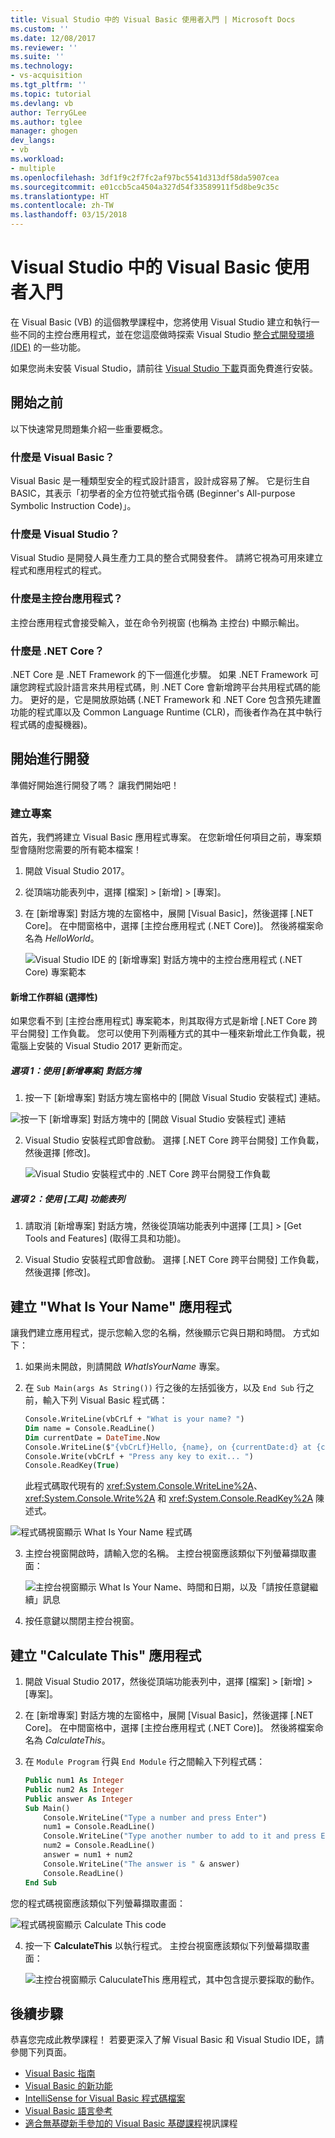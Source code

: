 ```yaml
---
title: Visual Studio 中的 Visual Basic 使用者入門 | Microsoft Docs
ms.custom: ''
ms.date: 12/08/2017
ms.reviewer: ''
ms.suite: ''
ms.technology:
- vs-acquisition
ms.tgt_pltfrm: ''
ms.topic: tutorial
ms.devlang: vb
author: TerryGLee
ms.author: tglee
manager: ghogen
dev_langs:
- vb
ms.workload:
- multiple
ms.openlocfilehash: 3df1f9c2f7fc2af97bc5541d313df58da5907cea
ms.sourcegitcommit: e01ccb5ca4504a327d54f33589911f5d8be9c35c
ms.translationtype: HT
ms.contentlocale: zh-TW
ms.lasthandoff: 03/15/2018
---
```

# <a name="getting-started-with-visual-basic-in-visual-studio"></a>Visual Studio 中的 Visual Basic 使用者入門
在 Visual Basic (VB) 的這個教學課程中，您將使用 Visual Studio 建立和執行一些不同的主控台應用程式，並在您這麼做時探索 Visual Studio [整合式開發環境 (IDE)](visual-studio-ide.md) 的一些功能。

如果您尚未安裝 Visual Studio，請前往 [Visual Studio 下載](https://aka.ms/vsdownload?utm_source=mscom&utm_campaign=msdocs)頁面免費進行安裝。

## <a name="before-you-begin"></a>開始之前
以下快速常見問題集介紹一些重要概念。
### <a name="what-is-visual-basic"></a>什麼是 Visual Basic？
Visual Basic 是一種類型安全的程式設計語言，設計成容易了解。 它是衍生自 BASIC，其表示「初學者的全方位符號式指令碼 (Beginner's All-purpose Symbolic Instruction Code)」。
### <a name="what-is-visual-studio"></a>什麼是 Visual Studio？
Visual Studio 是開發人員生產力工具的整合式開發套件。 請將它視為可用來建立程式和應用程式的程式。  
### <a name="what-is-a-console-app"></a>什麼是主控台應用程式？
主控台應用程式會接受輸入，並在命令列視窗 (也稱為 主控台) 中顯示輸出。
### <a name="what-is-net-core"></a>什麼是 .NET Core？
.NET Core 是 .NET Framework 的下一個進化步驟。 如果 .NET Framework 可讓您跨程式設計語言來共用程式碼，則 .NET Core 會新增跨平台共用程式碼的能力。 更好的是，它是開放原始碼  (.NET Framework 和 .NET Core 包含預先建置功能的程式庫以及 Common Language Runtime (CLR)，而後者作為在其中執行程式碼的虛擬機器)。

## <a name="start-developing"></a>開始進行開發
準備好開始進行開發了嗎？ 讓我們開始吧！

### <a name="create-a-project"></a>建立專案
首先，我們將建立 Visual Basic 應用程式專案。 在您新增任何項目之前，專案類型會隨附您需要的所有範本檔案！

1. 開啟 Visual Studio 2017。

2. 從頂端功能表列中，選擇 [檔案] > [新增] > [專案]。

3. 在 [新增專案] 對話方塊的左窗格中，展開 [Visual Basic]，然後選擇 [.NET Core]。 在中間窗格中，選擇 [主控台應用程式 (.NET Core)]。 然後將檔案命名為 *HelloWorld*。  

   ![Visual Studio IDE 的 [新增專案] 對話方塊中的主控台應用程式 (.NET Core) 專案範本](../ide/media/new-project-vb-dotnetcore-whatisyourname-console-app.png)

#### <a name="add-a-workgroup-optional"></a>新增工作群組 (選擇性)
如果您看不到 [主控台應用程式] 專案範本，則其取得方式是新增 [.NET Core 跨平台開發] 工作負載。 您可以使用下列兩種方式的其中一種來新增此工作負載，視電腦上安裝的 Visual Studio 2017 更新而定。

##### <a name="option-1-use-the-new-project-dialog-box"></a>選項 1：使用 [新增專案] 對話方塊
1. 按一下 [新增專案] 對話方塊左窗格中的 [開啟 Visual Studio 安裝程式] 連結。

  ![按一下 [新增專案] 對話方塊中的 [開啟 Visual Studio 安裝程式] 連結](../ide/media/vs-open-visual-studio-installer-generic.png)

2. Visual Studio 安裝程式即會啟動。 選擇 [.NET Core 跨平台開發] 工作負載，然後選擇 [修改]。

   ![Visual Studio 安裝程式中的 .NET Core 跨平台開發工作負載](../ide/media/dot-net-core-xplat-dev-workload.png)

##### <a name="option-2-use-the-tools-menu-bar"></a>選項 2：使用 [工具] 功能表列
1. 請取消 [新增專案] 對話方塊，然後從頂端功能表列中選擇 [工具] > [Get Tools and Features] (取得工具和功能)。

2. Visual Studio 安裝程式即會啟動。 選擇 [.NET Core 跨平台開發] 工作負載，然後選擇 [修改]。   

## <a name="create-a-what-is-your-name-application"></a>建立 "What Is Your Name" 應用程式
讓我們建立應用程式，提示您輸入您的名稱，然後顯示它與日期和時間。 方式如下：

1. 如果尚未開啟，則請開啟 *WhatIsYourName* 專案。

2. 在 `Sub Main(args As String())` 行之後的左括弧後方，以及 `End Sub` 行之前，輸入下列 Visual Basic 程式碼：

     ```vb
     Console.WriteLine(vbCrLf + "What is your name? ")
     Dim name = Console.ReadLine()
     Dim currentDate = DateTime.Now
     Console.WriteLine($"{vbCrLf}Hello, {name}, on {currentDate:d} at {currentDate:t}")
     Console.Write(vbCrLf + "Press any key to exit... ")
     Console.ReadKey(True)
    ```

    此程式碼取代現有的 <xref:System.Console.WriteLine%2A>、<xref:System.Console.Write%2A> 和 <xref:System.Console.ReadKey%2A> 陳述式。

 ![程式碼視窗顯示 What Is Your Name 程式碼](../ide/media/vb-codewindow-what-name.png)

3. 主控台視窗開啟時，請輸入您的名稱。 主控台視窗應該類似下列螢幕擷取畫面：

   ![主控台視窗顯示 What Is Your Name、時間和日期，以及「請按任意鍵繼續」訊息](../ide/media/vb-console-what-name.png)

5. 按任意鍵以關閉主控台視窗。

## <a name="create-a-calculate-this-application"></a>建立 "Calculate This" 應用程式
1. 開啟 Visual Studio 2017，然後從頂端功能表列中，選擇 [檔案] > [新增] > [專案]。

2. 在 [新增專案] 對話方塊的左窗格中，展開 [Visual Basic]，然後選擇 [.NET Core]。 在中間窗格中，選擇 [主控台應用程式 (.NET Core)]。 然後將檔案命名為 *CalculateThis*。  

3. 在 `Module Program` 行與 `End Module` 行之間輸入下列程式碼：

   ```vb
   Public num1 As Integer
   Public num2 As Integer
   Public answer As Integer
   Sub Main()
       Console.WriteLine("Type a number and press Enter")
       num1 = Console.ReadLine()
       Console.WriteLine("Type another number to add to it and press Enter")
       num2 = Console.ReadLine()
       answer = num1 + num2
       Console.WriteLine("The answer is " & answer)
       Console.ReadLine()
   End Sub
   ```

  您的程式碼視窗應該類似下列螢幕擷取畫面：

   ![程式碼視窗顯示 Calculate This code](../ide/media/vb-codewindow-calculate-this.png)

4. 按一下 **CalculateThis** 以執行程式。 主控台視窗應該類似下列螢幕擷取畫面：       

    ![主控台視窗顯示 CaluculateThis 應用程式，其中包含提示要採取的動作。](../ide/media/vb-console-calculate-this.png)

## <a name="next-steps"></a>後續步驟
恭喜您完成此教學課程！ 若要更深入了解 Visual Basic 和 Visual Studio IDE，請參閱下列頁面。

* [Visual Basic 指南](/dotnet/visual-basic/index)
* [Visual Basic 的新功能](/dotnet/visual-basic/getting-started/whats-new)
* [IntelliSense for Visual Basic 程式碼檔案](visual-basic-specific-intellisense.md)
* [Visual Basic 語言參考](/dotnet/visual-basic/language-reference/index)
* [適合無基礎新手參加的 Visual Basic 基礎課程](https://mva.microsoft.com/en-us/training-courses/visual-basic-fundamentals-for-absolute-beginners-16507)視訊課程
